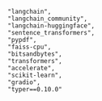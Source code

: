     "langchain",
    "langchain_community",
    "langchain-huggingface",
    "sentence_transformers",
    "pypdf",
    "faiss-cpu",
    "bitsandbytes",
    "transformers",
    "accelerate",
    "scikit-learn",
    "gradio",
    "typer==0.10.0"
